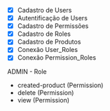 - [x] Cadastro de Users
- [x] Autentificação de Users
- [x] Cadastro de Permissões
- [x] Cadastro de Roles
- [x] Cadastro de Produtos
- [x] Conexão User_Roles
- [x] Conexão Permission_Roles

ADMIN - Role
- created-product (Permission)
- delete (Permission)
- view (Permission)
